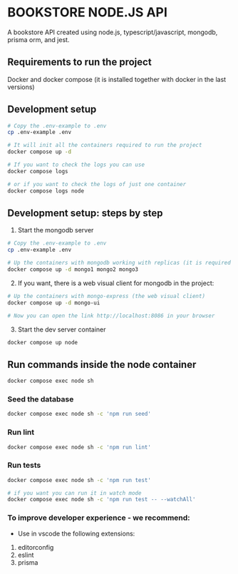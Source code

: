 # BOOKSTORE NODE.JS API
A bookstore API created using node.js, typescript/javascript, mongodb, prisma orm, and jest.

## Requirements to run the project
Docker and docker compose (it is installed together with docker in the last versions)

## Development setup
```bash
# Copy the .env-example to .env
cp .env-example .env

# It will init all the containers required to run the project
docker compose up -d

# If you want to check the logs you can use
docker compose logs

# or if you want to check the logs of just one container
docker compose logs node
```

## Development setup: steps by step
1. Start the mongodb server
```bash
# Copy the .env-example to .env
cp .env-example .env

# Up the containers with mongodb working with replicas (it is required by prisma)
docker compose up -d mongo1 mongo2 mongo3
```
2. If you want, there is a web visual client for mongodb in the project:
```bash
# Up the containers with mongo-express (the web visual client)
docker compose up -d mongo-ui

# Now you can open the link http://localhost:8086 in your browser
```

3. Start the dev server container
```bash
docker compose up node
```

## Run commands inside the node container
```bash
docker compose exec node sh
```

### Seed the database
```bash
docker compose exec node sh -c 'npm run seed'
```

### Run lint
```bash
docker compose exec node sh -c 'npm run lint'
```

### Run tests
```bash
docker compose exec node sh -c 'npm run test'

# if you want you can run it in watch mode
docker compose exec node sh -c 'npm run test -- --watchAll'
```


### To improve developer experience - we recommend:
- Use in vscode the following extensions:
1. editorconfig
2. eslint
3. prisma
